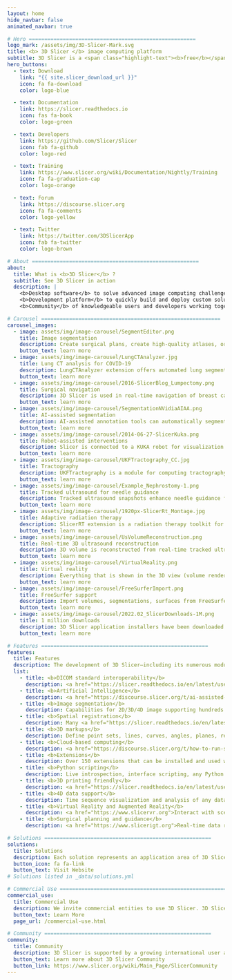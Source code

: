 ```yaml
---
layout: home
hide_navbar: false
animated_navbar: true

# Hero ======================================================
logo_mark: /assets/img/3D-Slicer-Mark.svg
title: <b> 3D Slicer </b> image computing platform
subtitle: 3D Slicer is a <span class="highlight-text"><b>free</b></span>, <span class="highlight-text"><b>open source</b></span> software for visualization, processing, segmentation, registration, and analysis of medical, biomedical, and other 3D images and meshes; and planning and navigating image-guided procedures.
hero_buttons:
  - text: Download
    link: "{{ site.slicer_download_url }}"
    icon: fa fa-download
    color: logo-blue

  - text: Documentation
    link: https://slicer.readthedocs.io
    icon: fas fa-book
    color: logo-green

  - text: Developers
    link: https://github.com/Slicer/Slicer
    icon: fab fa-github
    color: logo-red

  - text: Training
    link: https://www.slicer.org/wiki/Documentation/Nightly/Training
    icon: fa fa-graduation-cap
    color: logo-orange

  - text: Forum
    link: https://discourse.slicer.org
    icon: fa fa-comments
    color: logo-yellow

  - text: Twitter
    link: https://twitter.com/3DSlicerApp
    icon: fab fa-twitter
    color: logo-brown

# About ======================================================
about:
  title: What is <b>3D Slicer</b> ?
  subtitle: See 3D Slicer in action
  description: |
    <b>Desktop software</b> to solve advanced image computing challenges with a focus on clinical and biomedical applications.<br>
    <b>Development platform</b> to quickly build and deploy custom solutions for research and commercial products, using free, open source software.<br>
    <b>Community</b> of knowledgeable users and developers working together to improve medical computing.

# Carousel ==========================================================
carousel_images:
  - image: assets/img/image-carousel/SegmentEditor.png
    title: Image segmentation
    description: Create surgical plans, create high-quality atlases, or training data sets for deep learning using the Segment Editor module. <a href="https://slicer.readthedocs.io/en/latest/user_guide/image_segmentation.html"> learn more > </a>
    button_text: learn more
  - image: assets/img/image-carousel/LungCTAnalyzer.jpg
    title: Lung CT analysis for COVID-19
    description: LungCTAnalyzer extension offers automated lung segmentation and quantative analysis for COVID-19 cases.<a href="https://youtu.be/fpLxm7uAvZQ"> video > </a> <a href="https://discourse.slicer.org/t/15006"> learn more > </a>
    button_text: learn more
  - image: assets/img/image-carousel/2016-SlicerBlog_Lumpectomy.png
    title: Surgical navigation
    description: 3D Slicer is used in real-time navigation of breast cancer surgery. <a href="https://youtu.be/90l0T1ADe_Y">video > </a> <a href="http://perk.cs.queensu.ca/sites/perkd7.cs.queensu.ca/files/Ungi2015b.pdf"> journal article > </a> <a href="http://www.slicerigt.org/wp/breast-cancer-surgery/"> learn more > </a>
    button_text: learn more
  - image: assets/img/image-carousel/SegmentationNVidiaAIAA.png
    title: AI-assisted segmentation
    description: AI-assisted annotation tools can automatically segment anatomical structures using pre-trained or custom models. See <a href="https://youtu.be/KtPE8m0LvcQ"> this tutorial video > </a> or <a href="https://github.com/Project-MONAI/MONAILabel?tab=readme-ov-file#monai-label-tutorials"> tutorial material > </a> and <a href="https://discourse.slicer.org/tag/ai" track the latest forum posts > </a>
    button_text: learn more
  - image: assets/img/image-carousel/2014-06-27-SlicerKuka.png
    title: Robot-assisted interventions
    description: Slicer is connected to a KUKA robot for visualization of 3D models of the robot, the anatomy, and the workspace. Demo at CARS 2014 in Fukuoka, Japan.The system is originally developed at NA-MIC Summer Project Week. <a href="https://www.na-mic.org/wiki/2013_Summer_Project_Week:kukarobot"> learn more > </a>
    button_text: learn more
  - image: assets/img/image-carousel/UKFTractography_CC.jpg
    title: Tractography
    description: UKFTractography is a module for computing tractography of DWI images using an unscented Kalman filter. Because of its 2-tensor algorithm, it is able to model fiber crossings and capture many more fibers than a single tensor algorithm. <a href="https://www.slicer.org/wiki/Documentation/Nightly/Modules/UKFTractography"> learn more > </a>
    button_text: learn more
  - image: assets/img/image-carousel/Example_Nephrostomy-1.png
    title: Tracked ultrasound for needle guidance
    description: Tracked ultrasound snapshots enhance needle guidance for percutaneous renal access. <a href="https://youtu.be/BZ2OsMOnXlk"> video > </a> <a href="http://www.slicerigt.org/wp/tracked-ultrasound-snapshots-enhance-needle-guidance-for-percutaneous-renal-access/"> learn more > </a>
    button_text: learn more
  - image: assets/img/image-carousel/1920px-SlicerRt_Montage.jpg
    title: Adaptive radiation therapy
    description: SlicerRT extension is a radiation therapy toolkit for 3D Slicer, containing DICOM RT import/export, visualization, and analysis. <a href="http://slicerrt.github.io/"> learn more > </a>
    button_text: learn more
  - image: assets/img/image-carousel/UsVolumeReconstruction.png
    title: Real-time 3D ultrasound reconstruction
    description: 3D volume is reconstructed from real-time tracked ultrasound using SlicerIGT and SlicerIGSIO extensions <a href="https://youtu.be/2vXeJxYFou4?t=131"> video > </a> <a href="https://www.slicerigt.org"> learn more > </a>
    button_text: learn more
  - image: assets/img/image-carousel/VirtualReality.png
    title: Virtual reality
    description: Everything that is shown in the 3D view (volume rendering, real-time surgical navigation, tractography, etc.) can be displayed and interacted with in virtual reality using SlicerVR extension. <a href="https://youtu.be/F_UBoE4FaoY"> video > </a> <a href="https://www.slicervr.org"> learn more > </a>
    button_text: learn more
  - image: assets/img/image-carousel/FreeSurferImport.png
    title: FreeSurfer support
    description: Import volumes, segmentations, surfaces from FreeSurfer then edit and analyze them. <a href="https://youtu.be/v0rGbno4h2M?t=27"> video > </a> <a href="https://discourse.slicer.org/t/12751"> learn more > </a>
    button_text: learn more
  - image: assets/img/image-carousel/2022.02_SlicerDownloads-1M.png
    title: 1 million downloads
    description: 3D Slicer application installers have been downloaded over 1 million times in the past 10 years. <a href="https://www.slicer.org/wiki/Main_Page/SlicerCommunity"> learn more > </a>
    button_text: learn more

# Features ======================================================
features:
  title: Features
  description: The development of 3D Slicer—including its numerous modules, extensions, datasets, pull requests, patches, issues reports, suggestions—is made possible by users, developers, contributors and commercial partners around the world. The National Institutes of Health(NIH) of the USA has been a major contributor through a variety of competitive grants and contracts. See more information about funding sources <a href="https://slicer.readthedocs.io/en/latest/user_guide/about.html#funding-sources">here</a>.
  list:
    - title: <b>DICOM standard interoperability</b>
      description: <a href="https://slicer.readthedocs.io/en/latest/user_guide/modules/dicom.html">DICOM import and export, DICOMweb and classic DIMSE networking.</a> Support of a wide range of DICOM information objects, such as 2D, 3D, 4D images, segmentation objects, registration objects, structured reports, parametric maps, RT structure sets, RT plans, RT images, RT dose maps.
    - title: <b>Artificial Intelligence</b>
      description: <a href="https://discourse.slicer.org/t/ai-assisted-segmentation-extension/9536">NVidia Clara AI-based automatic segmentation</a>, <a href="https://slicer.readthedocs.io/en/latest/user_guide/image_segmentation.html">segmentation tools</a> for ground truth training data generation, <a href="https://www.slicer.org/wiki/Documentation/Nightly/Modules/DeepInfer">DeepInfer extension</a> for Deep Learning, Tensorflow and MONAI compatibility.
    - title: <b>Image segmentation</b>
      description: Capabilities for 2D/3D/4D image supporting hundreds of segments per image using <a href="https://slicer.readthedocs.io/en/latest/user_guide/image_segmentation.html">Segment Editor</a>.
    - title: <b>Spatial registration</b>
      description: Many <a href="https://slicer.readthedocs.io/en/latest/user_guide/registration.html">tools for manual and automatic registration</a> for images, image sequences, and models.
    - title: <b>3D markups</b>
      description: Define point sets, lines, curves, angles, planes, region of interests and use them for measurements or as inputs in various software modules using <a href="https://slicer.readthedocs.io/en/latest/user_guide/modules/markups.html">Markups module</a>.
    - title: <b>Cloud-based computing</b>
      description: <a href="https://discourse.slicer.org/t/how-to-run-slicer-on-the-cloud-and-access-in-a-web-browser/16401">3D Slicer in web browser</a>, <a href="https://github.com/Slicer/SlicerDocker">Docker container</a>, or <a href="https://discourse.slicer.org/t/run-slicer-in-your-web-browser-as-a-jupyter-notebook-or-as-a-full-application/11569">Jupyter notebook kernel</a>. <b><a href="https://mybinder.org/v2/gh/Slicer/SlicerNotebooks/master?filepath=SlicerWeb.ipynb">Click here to run Slicer in your web browser now</a></b> (using free Binder service, may take 1-2 minutes to start).
    - title: <b>Extensions</b>
      description: Over 150 extensions that can be installed and used with the application using the <a href="https://slicer.readthedocs.io/en/latest/user_guide/extensions_manager.html">3D Slicer App Store</a>.
    - title: <b>Python scripting</b>
      description: Live introspection, interface scripting, any Python 3 packages can be installed. <a href="https://www.slicer.org/wiki/Documentation/Nightly/Training#PerkLab.27s_Slicer_bootcamp_training_materials">Tutorials.</a>
    - title: <b>3D printing friendly</b>
      description: <a href="https://slicer.readthedocs.io/en/latest/user_guide/modules/segmentations.html#export-segmentation-to-model-surface-mesh-file">3D-printable mesh export</a>, <a href="https://github.com/SlicerFab/SlicerFab">voxel printing support</a>.
    - title: <b>4D data support</b>
      description: Time sequence visualization and analysis of any data types (volumes, models, segmentations, markups, etc.).
    - title: <b>Virtual Reality and Augmented Reality</b>
      description: <a href="https://www.slicervr.org">Interact with scenes in HTC, Oculus, Windows Mixed Reality systems</a>. Export data to HoloLens.
    - title: <b>Surgical planning and guidance</b>
      description: <a href="https://www.slicerigt.org">Real-time data recording, analysis and replay from surgical navigation systems, ultrasound scanners cameras and trackers, OpenIGTLink connection with trackers, scanners</a>.

# Solutions ======================================================
solutions:
  title: Solutions
  description: Each solution represents an application area of 3D Slicer, which may include collection of extensions, tutorials, forum sub-communities, and even custom software distributions tailored to the needs of a specific community. Custom distributions can provide self-contained, end-to-end implementation of specific workflows with simplified user interface.
  button_icon: fa fa-link
  button_text: Visit Website
# Solutions listed in _data/solutions.yml

# Commercial Use ======================================================
commercial_use:
  title: Commercial Use
  description: We invite commercial entities to use 3D Slicer. 3D Slicer is a Free Open Source Software distributed under a BSD style license.<br> The license does not impose restrictions on the use of the software. For details, please see the <a href="https://slicer.readthedocs.io/en/latest/user_guide/about.html#license">3D Slicer Software License Agreement</a>.<br> Learn more about our commercial partners and 3D Slicer based products and product prototypes.
  button_text: Learn More
  page_url: /commercial-use.html

# Community ======================================================
community:
  title: Community
  description: 3D Slicer is supported by a growing international user and developer community. <br> Visit the <a href="https://discourse.slicer.org">3D Slicer Forum</a> to connect with community members.<br> To acknowledge 3D Slicer as a platform, please see <a href="https://slicer.readthedocs.io/en/latest/user_guide/about.html#how-to-cite">Citing Slicer</a>.
  button_text: Learn more about 3D Slicer Community
  button_link: https://www.slicer.org/wiki/Main_Page/SlicerCommunity
---
```


